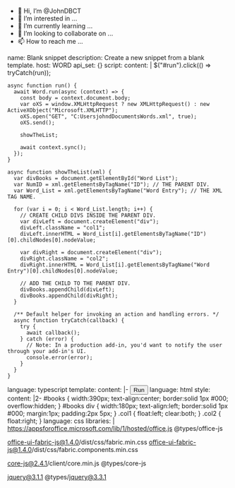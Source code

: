 - 👋 Hi, I’m @JohnDBCT
- 👀 I’m interested in ...
- 🌱 I’m currently learning ...
- 💞️ I’m looking to collaborate on ...
- 📫 How to reach me ...

<!---
JohnDBCT/JohnDBCT is a ✨ special ✨ repository because its `README.md` (this file) appears on your GitHub profile.
You can click the Preview link to take a look at your changes.
--->
name: Blank snippet
description: Create a new snippet from a blank template.
host: WORD
api_set: {}
script:
  content: |
    $("#run").click(() => tryCatch(run));

    async function run() {
      await Word.run(async (context) => {
        const body = context.document.body;
        var oXS = window.XMLHttpRequest ? new XMLHttpRequest() : new ActiveXObject("Microsoft.XMLHTTP");
        oXS.open("GET", "C:UsersjohndDocumentsWords.xml", true);
        oXS.send();

        showTheList;

        await context.sync();
      });
    }

    async function showTheList(xml) {
      var divBooks = document.getElementById("Word List");
      var NumID = xml.getElementsByTagName("ID"); // THE PARENT DIV.
      var Word_List = xml.getElementsByTagName("Word Entry"); // THE XML TAG NAME.

      for (var i = 0; i < Word_List.length; i++) {
        // CREATE CHILD DIVS INSIDE THE PARENT DIV.
        var divLeft = document.createElement("div");
        divLeft.className = "col1";
        divLeft.innerHTML = Word_List[i].getElementsByTagName("ID")[0].childNodes[0].nodeValue;

        var divRight = document.createElement("div");
        divRight.className = "col2";
        divRight.innerHTML = Word_List[i].getElementsByTagName("Word Entry")[0].childNodes[0].nodeValue;

        // ADD THE CHILD TO THE PARENT DIV.
        divBooks.appendChild(divLeft);
        divBooks.appendChild(divRight);
      }

      /** Default helper for invoking an action and handling errors. */
      async function tryCatch(callback) {
        try {
          await callback();
        } catch (error) {
          // Note: In a production add-in, you'd want to notify the user through your add-in's UI.
          console.error(error);
        }
      }
    }
  language: typescript
template:
  content: |-
    <button id="run" class="ms-Button">
        <span class="ms-Button-label">Run</span>
    </button>
  language: html
style:
  content: |2-
            #books {
                width:390px;
                text-align:center;
                border:solid 1px #000;
                overflow:hidden;
            }
            #books div {
                width:180px;
                text-align:left;
                border:solid 1px #000;
                margin:1px;
                padding:2px 5px;
            }
            .col1 {
                float:left;
                clear:both;
            }
            .col2 {
                float:right;
            }
  language: css
libraries: |
  https://appsforoffice.microsoft.com/lib/1/hosted/office.js
  @types/office-js

  office-ui-fabric-js@1.4.0/dist/css/fabric.min.css
  office-ui-fabric-js@1.4.0/dist/css/fabric.components.min.css

  core-js@2.4.1/client/core.min.js
  @types/core-js

  jquery@3.1.1
  @types/jquery@3.3.1
